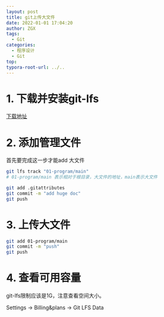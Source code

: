```yaml
---
layout: post
title: git上传大文件
date: 2022-01-01 17:04:20
author: ZGX
tags:
  - Git
categories:
  - 程序设计
  - Git
top: 
typora-root-url: ../..
---
```


# 1. 下载并安装git-lfs
[下载地址](https://git-lfs.github.com/)

# 2. 添加管理文件

首先要完成这一步才能add 大文件

```bash
git lfs track "01-program/main"
# 01-program/main 表示相对于根目录，大文件的地址，main表示大文件

git add .gitattributes
git commit -m "add huge doc"
git push
```

# 3. 上传大文件

```bash
git add 01-program/main
git commit -m "push"
git push
```

# 4. 查看可用容量

git-lfs限制应该是1G，注意查看空间大小。

Settings -> Billing&plans -> Git LFS Data

